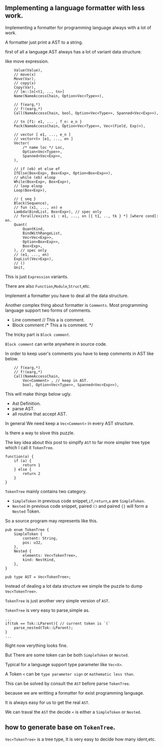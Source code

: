 ## Implementing a language formatter with less work.


Implementing a formatter for programming language always with a lot of work.

A formatter just print a AST to a string.

first of all a language AST always has a lot of variant data structure.

like move expression.

~~~
    Value(Value),
    // move(x)
    Move(Var),
    // copy(x)
    Copy(Var),
    // [m::]n[<t1, .., tn>]
    Name(NameAccessChain, Option<Vec<Type>>),

    // f(earg,*)
    // f!(earg,*)
    Call(NameAccessChain, bool, Option<Vec<Type>>, Spanned<Vec<Exp>>),

    // tn {f1: e1, ... , f_n: e_n }
    Pack(NameAccessChain, Option<Vec<Type>>, Vec<(Field, Exp)>),

    // vector [ e1, ..., e_n ]
    // vector<t> [e1, ..., en ]
    Vector(
        /* name loc */ Loc,
        Option<Vec<Type>>,
        Spanned<Vec<Exp>>,
    ),

    // if (eb) et else ef
    IfElse(Box<Exp>, Box<Exp>, Option<Box<Exp>>),
    // while (eb) eloop
    While(Box<Exp>, Box<Exp>),
    // loop eloop
    Loop(Box<Exp>),

    // { seq }
    Block(Sequence),
    // fun (x1, ..., xn) e
    Lambda(BindList, Box<Exp>), // spec only
    // forall/exists x1 : e1, ..., xn [{ t1, .., tk } *] [where cond]: en.
    Quant(
        QuantKind,
        BindWithRangeList,
        Vec<Vec<Exp>>,
        Option<Box<Exp>>,
        Box<Exp>,
    ), // spec only
    // (e1, ..., en)
    ExpList(Vec<Exp>),
    // ()
    Unit,
~~~
This is just `Expression` variants.

There are also `Function`,`Module`,`Struct`,etc.

Implement a formatter you have to deal all the data structure.


Another complex thing about formatter is `Comments`.
Most programming language support two forms of comments.

* Line comment       // This a is comment.
* Block comment     /*  This a is comment. */

The tricky part is `Block comment`. 

`Block comment` can write anywhere in source code.

In order to keep user's comments you have to keep comments in AST like below.
~~~
    // f(earg,*)
    // f!(earg,*)
    Call(NameAccessChain,
        Vec<Comment> , // keep in AST.
        bool, Option<Vec<Type>>, Spanned<Vec<Exp>>),
~~~
This will make things below ugly.

* Ast Definition.
* parse AST.
* all routine that accept AST.

In general We need keep a `Vec<Comment>` in every AST structure.


Is there a way to slove this puzzle.

The key idea about this post to simplfy `AST` to far more simpler tree type which I call it `TokenTree`.
~~~
function(a) {
    if (a) { 
        return 1
    } else {
        return 2
    }
}
~~~

`TokenTree` mainly contains two category.

* `SimpleToken` in previous code snippet,`if`,`return`,`a` are `SimpleToken`.
* `Nested` in previous code snippet, paired `()` and paired `{}` will form a `Nested` Token.

So a source program may represents like this.

~~~
pub enum TokenTree {
    SimpleToken {
        content: String,
        pos: u32,
    },
    Nested {
        elements: Vec<TokenTree>,
        kind: NestKind,
    },
}

pub type AST = Vec<TokenTree>;
~~~

Instead of dealing a lot data structure we simple the puzzle to dump `Vec<TokenTree>`.

`TokenTree` is just another very simple version of `AST`.

`TokenTree` is very easy to parse,simple as.
~~~
...
if(tok == Tok::LParent){ // current token is `(`
    parse_nested(Tok::LParent);    
}
...
~~~

Right now verything looks fine.

But There are some token can be both `SimpleToken` or `Nested`.

Typical for a language support type parameter like `Vec<X>`.

A Token `<` can be `type parameter sign` or `mathematic less than`.

This can be solved by consult the `AST` before parse `TokenTree`.

because we are writting a formatter for exist programming language.

It is always easy for us to get the real `AST`.

We can traval the `AST` the decide `<` is either a `SimpleToken` or `Nested`.

## how to generate base on `TokenTree`.

`Vec<TokenTree>` is a tree type, It is very easy to decide how many ident,etc.

